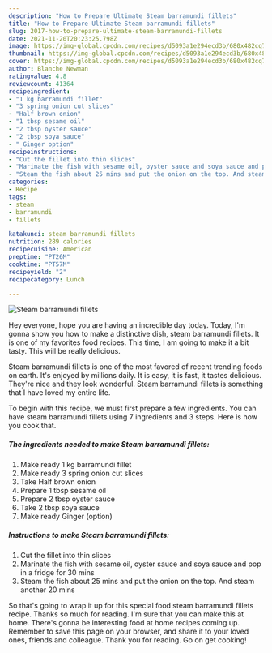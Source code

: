 ```yaml
---
description: "How to Prepare Ultimate Steam barramundi fillets"
title: "How to Prepare Ultimate Steam barramundi fillets"
slug: 2017-how-to-prepare-ultimate-steam-barramundi-fillets
date: 2021-11-20T20:23:25.798Z
image: https://img-global.cpcdn.com/recipes/d5093a1e294ecd3b/680x482cq70/steam-barramundi-fillets-recipe-main-photo.jpg
thumbnail: https://img-global.cpcdn.com/recipes/d5093a1e294ecd3b/680x482cq70/steam-barramundi-fillets-recipe-main-photo.jpg
cover: https://img-global.cpcdn.com/recipes/d5093a1e294ecd3b/680x482cq70/steam-barramundi-fillets-recipe-main-photo.jpg
author: Blanche Newman
ratingvalue: 4.8
reviewcount: 41364
recipeingredient:
- "1 kg barramundi fillet"
- "3 spring onion cut slices"
- "Half brown onion"
- "1 tbsp sesame oil"
- "2 tbsp oyster sauce"
- "2 tbsp soya sauce"
- " Ginger option"
recipeinstructions:
- "Cut the fillet into thin slices"
- "Marinate the fish with sesame oil, oyster sauce and soya sauce and pop in a fridge for 30 mins"
- "Steam the fish about 25 mins and put the onion on the top. And steam another 20 mins"
categories:
- Recipe
tags:
- steam
- barramundi
- fillets

katakunci: steam barramundi fillets 
nutrition: 289 calories
recipecuisine: American
preptime: "PT26M"
cooktime: "PT57M"
recipeyield: "2"
recipecategory: Lunch

---
```



![Steam barramundi fillets](https://img-global.cpcdn.com/recipes/d5093a1e294ecd3b/680x482cq70/steam-barramundi-fillets-recipe-main-photo.jpg)

Hey everyone, hope you are having an incredible day today. Today, I'm gonna show you how to make a distinctive dish, steam barramundi fillets. It is one of my favorites food recipes. This time, I am going to make it a bit tasty. This will be really delicious.



Steam barramundi fillets is one of the most favored of recent trending foods on earth. It's enjoyed by millions daily. It is easy, it is fast, it tastes delicious. They're nice and they look wonderful. Steam barramundi fillets is something that I have loved my entire life.


To begin with this recipe, we must first prepare a few ingredients. You can have steam barramundi fillets using 7 ingredients and 3 steps. Here is how you cook that.

<!--inarticleads1-->

##### The ingredients needed to make Steam barramundi fillets:

1. Make ready 1 kg barramundi fillet
1. Make ready 3 spring onion cut slices
1. Take Half brown onion
1. Prepare 1 tbsp sesame oil
1. Prepare 2 tbsp oyster sauce
1. Take 2 tbsp soya sauce
1. Make ready  Ginger (option)




<!--inarticleads2-->

##### Instructions to make Steam barramundi fillets:

1. Cut the fillet into thin slices
1. Marinate the fish with sesame oil, oyster sauce and soya sauce and pop in a fridge for 30 mins
1. Steam the fish about 25 mins and put the onion on the top. And steam another 20 mins




So that's going to wrap it up for this special food steam barramundi fillets recipe. Thanks so much for reading. I'm sure that you can make this at home. There's gonna be interesting food at home recipes coming up. Remember to save this page on your browser, and share it to your loved ones, friends and colleague. Thank you for reading. Go on get cooking!
